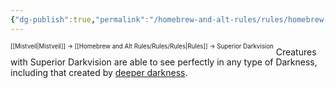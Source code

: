 ```yaml
---
{"dg-publish":true,"permalink":"/homebrew-and-alt-rules/rules/homebrew-alt-rules/superior-darkvision/"}
---
```


<sup><sup>[[Mistveil\|Mistveil]] → [[Homebrew and Alt Rules/Rules/Rules\|Rules]] → Superior Darkvision</sup></sup> 
Creatures with Superior Darkvision are able to see perfectly in any type of Darkness, including that created by [deeper darkness](https://www.d20pfsrd.com/magic/all-spells/d/deeper-darkness).